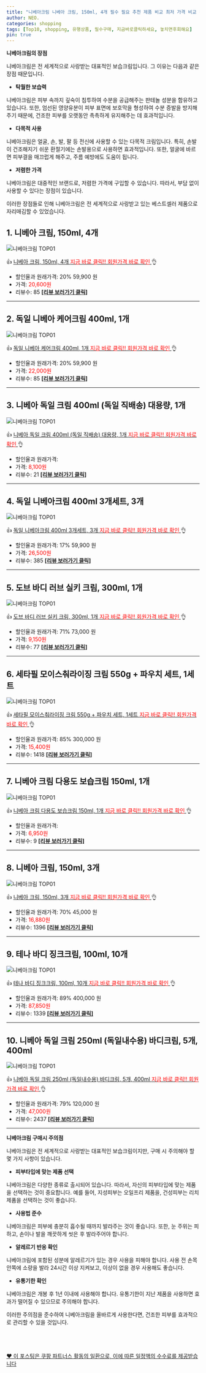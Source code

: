 ```yaml
---
title: "니베아크림 니베아 크림, 150ml, 4개 필수 필요 추천 제품 비교 최저 가격 비교 장점 구매 후기 구매평"
author: NEO.
categories: shopping
tags: [Top10, shopping, 유행상품, 필수구매, 지금바로클릭하세요, 놓치면후회해요]
pin: true
---
```

**니베아크림의 장점**

니베아크림은 전 세계적으로 사랑받는 대표적인 보습크림입니다. 그 이유는 다음과 같은 장점 때문입니다.

* **탁월한 보습력**

니베아크림은 피부 속까지 깊숙이 침투하여 수분을 공급해주는 판테놀 성분을 함유하고 있습니다. 또한, 엄선된 영양유분이 피부 표면에 보호막을 형성하여 수분 증발을 방지해주기 때문에, 건조한 피부를 오랫동안 촉촉하게 유지해주는 데 효과적입니다.

* **다목적 사용**

니베아크림은 얼굴, 손, 발, 팔 등 전신에 사용할 수 있는 다목적 크림입니다. 특히, 손발이 건조해지기 쉬운 환절기에는 손발용으로 사용하면 효과적입니다. 또한, 얼굴에 바르면 피부결을 매끄럽게 해주고, 주름 예방에도 도움이 됩니다.

* **저렴한 가격**

니베아크림은 대중적인 브랜드로, 저렴한 가격에 구입할 수 있습니다. 따라서, 부담 없이 사용할 수 있다는 장점이 있습니다.

이러한 장점들로 인해 니베아크림은 전 세계적으로 사랑받고 있는 베스트셀러 제품으로 자리매김할 수 있었습니다.

   

## 1. 니베아 크림, 150ml, 4개

![니베아크림 TOP01](https://thumbnail7.coupangcdn.com/thumbnails/remote/490x490ex/image/retail/images/606031605513172-fb192413-0d57-480e-8407-d377f53a0eff.png)


👍 [니베아 크림, 150ml, 4개 <font color=red> 지금 바로 클릭!! 회원가격 바로 확인 </font> ](https://link.coupang.com/re/AFFSDP?lptag=AF3617701&subid=GithubCoopas&pageKey=6812168728&traceid=V0-153&itemId=15661589689&vendorItemId=82877379663) 👌 


- 할인율과 원래가격: 20%  59,900   원
- 가격: <span style='color:red'>20,600원</span>
- 리뷰수: 85  [**[리뷰 보러가기 클릭]**](https://link.coupang.com/re/AFFSDP?lptag=AF3617701&subid=GithubCoopas&pageKey=6812168728&traceid=V0-153&itemId=15661589689&vendorItemId=82877379663)

---


   

## 2. 독일 니베아 케어크림 400ml, 1개

![니베아크림 TOP01](https://thumbnail7.coupangcdn.com/thumbnails/remote/490x490ex/image/vendor_inventory/6407/9510a80f5bb63eb11d8dd6762499bf1f775fd7d36641cfa6fd4220b3df69.jpeg)


👍 [독일 니베아 케어크림 400ml, 1개 <font color=red> 지금 바로 클릭!! 회원가격 바로 확인 </font> ](https://link.coupang.com/re/AFFSDP?lptag=AF3617701&subid=GithubCoopas&pageKey=7721422414&traceid=V0-153&itemId=20723758753&vendorItemId=87794506858) 👌 


- 할인율과 원래가격: 20%  59,900   원
- 가격: <span style='color:red'>22,000원</span>
- 리뷰수: 85  [**[리뷰 보러가기 클릭]**](https://link.coupang.com/re/AFFSDP?lptag=AF3617701&subid=GithubCoopas&pageKey=7721422414&traceid=V0-153&itemId=20723758753&vendorItemId=87794506858)

---


   

## 3. 니베아 독일 크림 400ml (독일 직배송) 대용량, 1개

![니베아크림 TOP01](https://thumbnail6.coupangcdn.com/thumbnails/remote/490x490ex/image/vendor_inventory/images/2019/03/07/11/6/9cc0cd6b-05fe-486f-8117-c649fb089a22.jpg)


👍 [니베아 독일 크림 400ml (독일 직배송) 대용량, 1개 <font color=red> 지금 바로 클릭!! 회원가격 바로 확인 </font> ](https://link.coupang.com/re/AFFSDP?lptag=AF3617701&subid=GithubCoopas&pageKey=7053564332&traceid=V0-153&itemId=11413218466&vendorItemId=84675643576) 👌 


- 할인율과 원래가격: 
- 가격: <span style='color:red'>8,100원</span>
- 리뷰수: 21  [**[리뷰 보러가기 클릭]**](https://link.coupang.com/re/AFFSDP?lptag=AF3617701&subid=GithubCoopas&pageKey=7053564332&traceid=V0-153&itemId=11413218466&vendorItemId=84675643576)

---


   

## 4. 독일 니베아크림 400ml 3개세트, 3개

![니베아크림 TOP01](https://thumbnail8.coupangcdn.com/thumbnails/remote/490x490ex/image/vendor_inventory/fa27/537d207fae488063dab2b9475d0fb0f29327d5ad37e6f2a3569e467092a9.jpg)


👍 [독일 니베아크림 400ml 3개세트, 3개 <font color=red> 지금 바로 클릭!! 회원가격 바로 확인 </font> ](https://link.coupang.com/re/AFFSDP?lptag=AF3617701&subid=GithubCoopas&pageKey=7053564332&traceid=V0-153&itemId=17821213237&vendorItemId=84985116868) 👌 


- 할인율과 원래가격: 17%  59,900   원
- 가격: <span style='color:red'>26,500원</span>
- 리뷰수: 385  [**[리뷰 보러가기 클릭]**](https://link.coupang.com/re/AFFSDP?lptag=AF3617701&subid=GithubCoopas&pageKey=7053564332&traceid=V0-153&itemId=17821213237&vendorItemId=84985116868)

---


   

## 5. 도브 바디 러브 실키 크림, 300ml, 1개

![니베아크림 TOP01](https://thumbnail7.coupangcdn.com/thumbnails/remote/490x490ex/image/retail/images/2023/10/04/18/9/ea583d0e-ae09-4ef9-8f7c-19c01365ec6d.jpg)


👍 [도브 바디 러브 실키 크림, 300ml, 1개 <font color=red> 지금 바로 클릭!! 회원가격 바로 확인 </font> ](https://link.coupang.com/re/AFFSDP?lptag=AF3617701&subid=GithubCoopas&pageKey=6973878034&traceid=V0-153&itemId=19350939950&vendorItemId=87351068732) 👌 


- 할인율과 원래가격: 71%  73,000   원
- 가격: <span style='color:red'>9,150원</span>
- 리뷰수: 77  [**[리뷰 보러가기 클릭]**](https://link.coupang.com/re/AFFSDP?lptag=AF3617701&subid=GithubCoopas&pageKey=6973878034&traceid=V0-153&itemId=19350939950&vendorItemId=87351068732)

---


   

## 6. 세타필 모이스춰라이징 크림 550g + 파우치 세트, 1세트

![니베아크림 TOP01](https://thumbnail7.coupangcdn.com/thumbnails/remote/490x490ex/image/retail/images/2022/12/08/11/9/94fee216-56fb-4869-9623-ca4449ca04f5.png)


👍 [세타필 모이스춰라이징 크림 550g + 파우치 세트, 1세트 <font color=red> 지금 바로 클릭!! 회원가격 바로 확인 </font> ](https://link.coupang.com/re/AFFSDP?lptag=AF3617701&subid=GithubCoopas&pageKey=6978436642&traceid=V0-153&itemId=17039340393&vendorItemId=84214212361) 👌 


- 할인율과 원래가격: 85%  300,000   원
- 가격: <span style='color:red'>15,400원</span>
- 리뷰수: 1418  [**[리뷰 보러가기 클릭]**](https://link.coupang.com/re/AFFSDP?lptag=AF3617701&subid=GithubCoopas&pageKey=6978436642&traceid=V0-153&itemId=17039340393&vendorItemId=84214212361)

---


   

## 7. 니베아 크림 다용도 보습크림 150ml, 1개

![니베아크림 TOP01](https://thumbnail9.coupangcdn.com/thumbnails/remote/490x490ex/image/vendor_inventory/d5d6/4531aaa745a2d1b29431d55ec96c74371c2711e5a81ae4a870247f9de75f.jpg)


👍 [니베아 크림 다용도 보습크림 150ml, 1개 <font color=red> 지금 바로 클릭!! 회원가격 바로 확인 </font> ](https://link.coupang.com/re/AFFSDP?lptag=AF3617701&subid=GithubCoopas&pageKey=6812168728&traceid=V0-153&itemId=18293437924&vendorItemId=73912924141) 👌 


- 할인율과 원래가격: 
- 가격: <span style='color:red'>6,950원</span>
- 리뷰수: 9  [**[리뷰 보러가기 클릭]**](https://link.coupang.com/re/AFFSDP?lptag=AF3617701&subid=GithubCoopas&pageKey=6812168728&traceid=V0-153&itemId=18293437924&vendorItemId=73912924141)

---


   

## 8. 니베아 크림, 150ml, 3개

![니베아크림 TOP01](https://thumbnail7.coupangcdn.com/thumbnails/remote/490x490ex/image/vendor_inventory/deee/fa09e832791b5ce17adb48fdf01d9965c3fa45c5fd09cff5780986677907.jpg)


👍 [니베아 크림, 150ml, 3개 <font color=red> 지금 바로 클릭!! 회원가격 바로 확인 </font> ](https://link.coupang.com/re/AFFSDP?lptag=AF3617701&subid=GithubCoopas&pageKey=6812168728&traceid=V0-153&itemId=963566062&vendorItemId=83373585930) 👌 


- 할인율과 원래가격: 70%  45,000   원
- 가격: <span style='color:red'>16,880원</span>
- 리뷰수: 1396  [**[리뷰 보러가기 클릭]**](https://link.coupang.com/re/AFFSDP?lptag=AF3617701&subid=GithubCoopas&pageKey=6812168728&traceid=V0-153&itemId=963566062&vendorItemId=83373585930)

---


   

## 9. 테나 바디 징크크림, 100ml, 10개

![니베아크림 TOP01](https://thumbnail8.coupangcdn.com/thumbnails/remote/490x490ex/image/retail/images/168330077550855-ab06c8c1-e52e-414d-add7-5b4598ab7011.jpg)


👍 [테나 바디 징크크림, 100ml, 10개 <font color=red> 지금 바로 클릭!! 회원가격 바로 확인 </font> ](https://link.coupang.com/re/AFFSDP?lptag=AF3617701&subid=GithubCoopas&pageKey=66773423&traceid=V0-153&itemId=224231317&vendorItemId=3544817062) 👌 


- 할인율과 원래가격: 89%  400,000   원
- 가격: <span style='color:red'>87,850원</span>
- 리뷰수: 1339  [**[리뷰 보러가기 클릭]**](https://link.coupang.com/re/AFFSDP?lptag=AF3617701&subid=GithubCoopas&pageKey=66773423&traceid=V0-153&itemId=224231317&vendorItemId=3544817062)

---


   

## 10. 니베아 독일 크림 250ml (독일내수용) 바디크림, 5개, 400ml

![니베아크림 TOP01](https://thumbnail8.coupangcdn.com/thumbnails/remote/490x490ex/image/vendor_inventory/76b4/f75111ca36a8cb720f2611f0f3a2e2c432a49df83746002702003c10a8f4.png)


👍 [니베아 독일 크림 250ml (독일내수용) 바디크림, 5개, 400ml <font color=red> 지금 바로 클릭!! 회원가격 바로 확인 </font> ](https://link.coupang.com/re/AFFSDP?lptag=AF3617701&subid=GithubCoopas&pageKey=7053564332&traceid=V0-153&itemId=12803643767&vendorItemId=87641330414) 👌 


- 할인율과 원래가격: 79%  120,000   원
- 가격: <span style='color:red'>47,000원</span>
- 리뷰수: 2437  [**[리뷰 보러가기 클릭]**](https://link.coupang.com/re/AFFSDP?lptag=AF3617701&subid=GithubCoopas&pageKey=7053564332&traceid=V0-153&itemId=12803643767&vendorItemId=87641330414)

---
**니베아크림 구매시 주의점**

니베아크림은 전 세계적으로 사랑받는 대표적인 보습크림이지만, 구매 시 주의해야 할 몇 가지 사항이 있습니다.

* **피부타입에 맞는 제품 선택**

니베아크림은 다양한 종류로 출시되어 있습니다. 따라서, 자신의 피부타입에 맞는 제품을 선택하는 것이 중요합니다. 예를 들어, 지성피부는 오일프리 제품을, 건성피부는 리치 제품을 선택하는 것이 좋습니다.

* **사용법 준수**

니베아크림은 피부에 충분히 흡수될 때까지 발라주는 것이 좋습니다. 또한, 눈 주위는 피하고, 손이나 발을 깨끗하게 씻은 후 발라주어야 합니다.

* **알레르기 반응 확인**

니베아크림에 포함된 성분에 알레르기가 있는 경우 사용을 피해야 합니다. 사용 전 손목 안쪽에 소량을 발라 24시간 이상 지켜보고, 이상이 없을 경우 사용해도 좋습니다.

* **유통기한 확인**

니베아크림은 개봉 후 1년 이내에 사용해야 합니다. 유통기한이 지난 제품을 사용하면 효과가 떨어질 수 있으므로 주의해야 합니다.

이러한 주의점을 준수하여 니베아크림을 올바르게 사용한다면, 건조한 피부를 효과적으로 관리할 수 있을 것입니다.<br><br><br><br><br> [ ❤  이 포스팅은 쿠팡 파트너스 활동의 일환으로, 이에 따른 일정액의 수수료를 제공받습니다](https://link.coupang.com/a/bcEFyh)